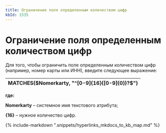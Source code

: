 ```yaml
---
title: Ограничение поля определенным количеством цифр
kbId: 1535
---
```


# Ограничение поля определенным количеством цифр

Для того, чтобы ограничить поле определенным количеством цифр (например, номер карты или ИНН), введите следующее выражение:

| MATCHES($Nomerkarty, "^[0-9]{16}([0-9]{0})?$") |
| --- |

**где:** 

**Nomerkarty** – системное имя текстового атрибута;

**{16}** – нужное количество цифр. 

{% include-markdown ".snippets/hyperlinks_mkdocs_to_kb_map.md" %}
